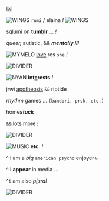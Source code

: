 [[x]](https://rentry.co/justrollwithit)


![WINGS](https://gifs.crd.co/assets/images/gallery21/52c4ef1e.gif?v=d417d32b) `rumi` / elaina *!* ![WINGS](https://gifs.crd.co/assets/images/gallery21/90ef812d.gif?v=d417d32b)

[sqlumi](https://sqlumi.tumblr.com) on **tumblr** ... *!*

*queer,* autistic, && ***mentally ill***

![MYMELO](https://gifs.crd.co/assets/images/gallery25/7702f678.gif?v=d417d32b) [love](https://en.pronouns.page/@justrollwithit) res `she` *!*


![DIVIDER](https://gifs.crd.co/assets/images/gallery09/d45c0495_original.png?v=5f0408ba)

![NYAN](https://gifs.crd.co/assets/images/gallery25/4e615e20.png?v=d417d32b) **int[e](rentry.co/slimeciclecinematicuniverse)rests** *!*

jrwi [apotheosis](https://www.youtube.com/watch?v=jeDNMmjBnCA) `&&` riptide

*rhythm* games ... `(bandori, prsk, etc.)`

home***stuck***

`&&` lots more *!*


![DIVIDER](https://gifs.crd.co/assets/images/gallery09/d45c0495_original.png?v=5f0408ba)


![MUSIC](https://gifs.crd.co/assets/images/gallery25/c7314cd9.png?v=d417d32b) **etc.** *!*

^ i am a *big* `american psycho` enjoyer<-

^ i **appear** in media ...

^`i` am also *p[l](rentry.co/moiraillegiance)ural*

![DIVIDER](https://gifs.crd.co/assets/images/gallery09/d45c0495_original.png?v=5f0408ba)
